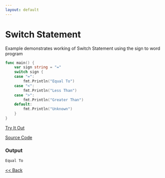 ```yaml
---
layout: default
---
```


# Switch Statement

Example demonstrates working of Switch Statement 
using the sign to word program

```go
func main() {
	var sign string = "="
	switch sign {
	case "=":
		fmt.Println("Equal To")
	case "<":
		fmt.Println("Less Than")
	case ">":
		fmt.Println("Greater Than")
	default:
		fmt.Println("Unknown")
	}
}
```


<a href='https://play.golang.com/p/2FMbm1koSBi' target='_blank'>Try It Out</a>

[Source Code](https://github.com/sagar-jadhav/go-examples/blob/master/src/switch.go)

### Output

```bash
Equal To
```

[<< Back](./)
